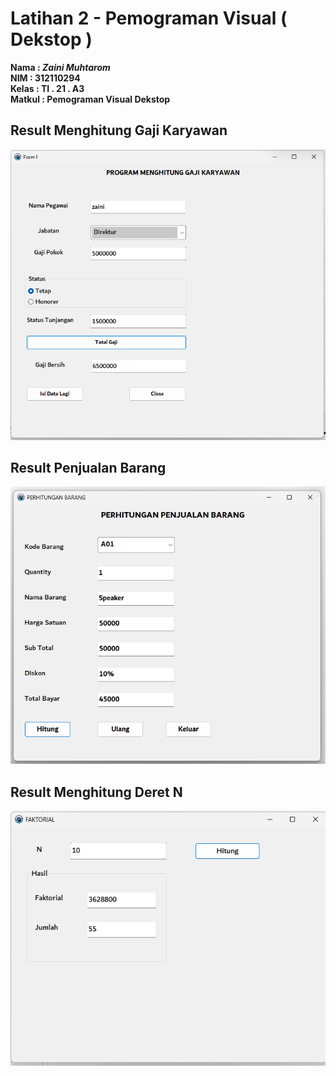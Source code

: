 # Latihan 2 - Pemograman Visual ( Dekstop )

**Nama : _Zaini Muhtarom_** <br/>
**NIM : 312110294** <br/>
**Kelas : TI . 21 . A3** <br/>
**Matkul : Pemograman Visual Dekstop** <br/>

## Result Menghitung Gaji Karyawan
<img src="hasil/menghitung-gaji-karyawan.png">

## Result Penjualan Barang
<img src="hasil/penjualan-barang.png">

## Result Menghitung Deret N
<img src="hasil/menghitung-deret-n.png">

